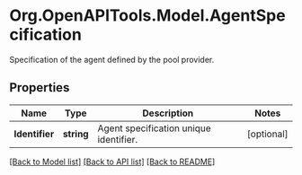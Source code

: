 # Org.OpenAPITools.Model.AgentSpecification
Specification of the agent defined by the pool provider.

## Properties

Name | Type | Description | Notes
------------ | ------------- | ------------- | -------------
**Identifier** | **string** | Agent specification unique identifier. | [optional] 

[[Back to Model list]](../README.md#documentation-for-models) [[Back to API list]](../README.md#documentation-for-api-endpoints) [[Back to README]](../README.md)

